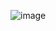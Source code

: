 ![image](https://user-images.githubusercontent.com/83164668/123914272-da911980-d99c-11eb-95c1-59863587ac05.png)
